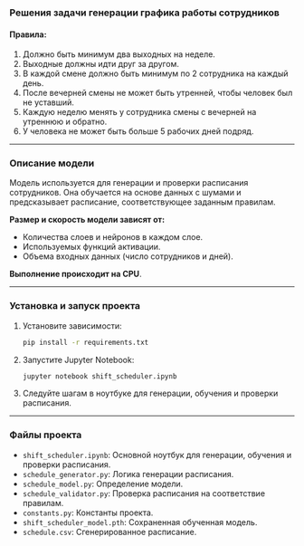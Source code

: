 ### Решения задачи генерации графика работы сотрудников
#### Правила:
1. Должно быть минимум два выходных на неделе.
2. Выходные должны идти друг за другом.
3. В каждой смене должно быть минимум по 2 сотрудника на каждый день.
4. После вечерней смены не может быть утренней, чтобы человек был не уставший.
5. Каждую неделю менять у сотрудника смены с вечерней на утреннюю и обратно.
6. У человека не может быть больше 5 рабочих дней подряд.

---

### Описание модели
Модель используется для генерации и проверки расписания сотрудников. Она обучается на основе данных с шумами и предсказывает расписание, соответствующее заданным правилам.

**Размер и скорость модели зависят от:**
- Количества слоев и нейронов в каждом слое.
- Используемых функций активации.
- Объема входных данных (число сотрудников и дней).

**Выполнение происходит на CPU**.

---

### Установка и запуск проекта

1. Установите зависимости:
   ```bash
   pip install -r requirements.txt
   ```

2. Запустите Jupyter Notebook:
   ```bash
   jupyter notebook shift_scheduler.ipynb
   ```

3. Следуйте шагам в ноутбуке для генерации, обучения и проверки расписания.

---

### Файлы проекта
- `shift_scheduler.ipynb`: Основной ноутбук для генерации, обучения и проверки расписания.
- `schedule_generator.py`: Логика генерации расписания.
- `schedule_model.py`: Определение модели.
- `schedule_validator.py`: Проверка расписания на соответствие правилам.
- `constants.py`: Константы проекта.
- `shift_scheduler_model.pth`: Сохраненная обученная модель.
- `schedule.csv`: Сгенерированное расписание.